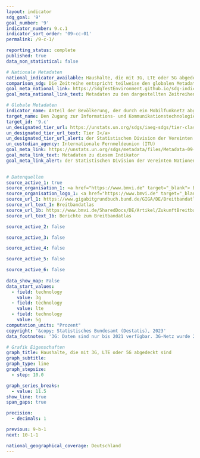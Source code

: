 ```yaml
---
layout: indicator    
sdg_goal: '9'    
goal_number: '9'    
indicator_number: 9.c.1    
indicator_sort_order: '09-cc-01'    
permalink: /9-c-1/    

reporting_status: complete    
published: true    
data_non_statistical: false    

# Nationale Metadaten    
national_indicator_available: Haushalte, die mit 3G, LTE oder 5G abgedeckt sind    
comparison_sdg: Die Zeitreihe entspricht teilweise den globalen Metadaten.    
goal_meta_national_link: https://SdgTestEnvironment.github.io/sdg-indicators/public/Meta/9.c.1.pdf
goal_meta_national_link_text: Metadaten zu den dargestellten Zeitreihen    

# Globale Metadaten    
indicator_name: Anteil der Bevölkerung, der durch ein Mobilfunknetz abgedeckt ist, nach Technologie    
target_name: Den Zugang zur Informations- und Kommunikationstechnologie erheblich erweitern sowie anstreben, in den am wenigsten entwickelten Ländern bis 2020 einen allgemeinen und erschwinglichen Zugang zum Internet bereitzustellen    
target_id: '9.c'    
un_designated_tier_url: https://unstats.un.org/sdgs/iaeg-sdgs/tier-classification/'    
un_designated_tier_url_text: Tier I</a>    
un_designated_tier_url_alert: der Statistischen Division der Vereinten Nationen    
un_custodian_agency: Internationale Fernmeldeunion (ITU)    
goal_meta_link: https://unstats.un.org/sdgs/metadata/files/Metadata-09-0C-01.pdf    
goal_meta_link_text: Metadaten zu diesem Indikator    
goal_meta_link_alert: der Statistischen Division der Vereinten Nationen    
    

# Datenquellen
source_active_1: true
source_organisation_1: <a href="https://www.bmvi.de" target="_blank"> Bundesministerium für Digitales und Verkehr (BMDV) </a>
source_organisation_logo_1: <a href="https://www.bmvi.de" target="_blank"><img src="https://g205sdgs.github.io/sdg-indicators/public/OrgImgDe/bmdv.png" alt="Logo bmdv" style="height:60px; width:148px"/></a>
source_url_1: https://www.gigabitgrundbuch.bund.de/GIGA/DE/Breitbandatlas/start.html
source_url_text_1: Breitbandatlas
source_url_1b: https://www.bmvi.de/SharedDocs/DE/Artikel/ZukunftBreitband/aeltere-berichte-zum-breitbandatlas.html
source_url_text_1b: Berichte zum Breitbandatlas

source_active_2: false

source_active_3: false

source_active_4: false

source_active_5: false

source_active_6: false
    
data_show_map: False    
data_start_values: 
  - field: technology
    value: 3g
  - field: technology
    value: lte
  - field: technology
    value: 5g    
computation_units: "Prozent"    
copyright: '&copy; Statistisches Bundesamt (Destatis), 2023'    
data_footnotes: '3G: Daten sind nur bis 2021 verfügbar. 3G-Netz wurde 2021 abgeschaltet.<br>• 5G: Daten sind erst ab 2021 verfügbar.<br>• Aufgrund methodischer Änderungen sind die Ergebnisse ab 2022 nur eingeschränkt mit den Vorjahren vergleichbar.'    

# Grafik Eigenschaften    
graph_title: Haushalte, die mit 3G, LTE oder 5G abgedeckt sind
graph_subtitle:     
graph_type: line
graph_stepsize: 
  - step: 10.0    

graph_series_breaks:
  - value: 11.5
show_line: true
span_gaps: true

precision:
  - decimals: 1    

previous: 9-b-1    
next: 10-1-1    

national_geographical_coverage: Deutschland    
---
```


<span></span>